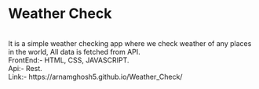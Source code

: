 <h1><b>Weather Check</b></h1><br>
It is a simple weather checking app where we check weather of any places in the world, All data is fetched from API.<br>
FrontEnd:- HTML, CSS, JAVASCRIPT.<br>
Api:- Rest.<br>
Link:- https://arnamghosh5.github.io/Weather_Check/
